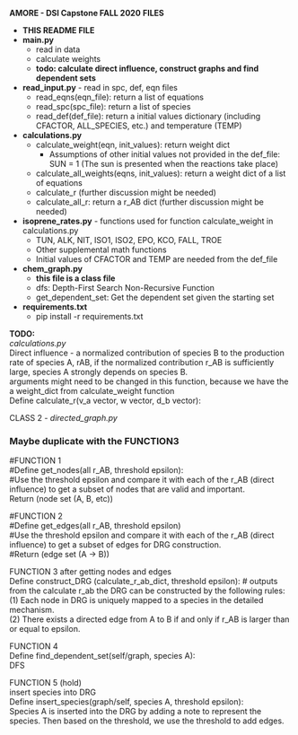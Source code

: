 **AMORE - DSI Capstone FALL 2020**
**FILES**
- **THIS README FILE**
- **main.py**
  - read in data
  - calculate weights
  - **todo: calculate direct influence, construct graphs and find dependent sets**
- **read_input.py**   - read in spc, def, eqn files
  - read_eqns(eqn_file): return a list of equations  
  - read_spc(spc_file): return a list of species  
  - read_def(def_file): return a initial values dictionary (including CFACTOR, ALL_SPECIES, etc.) and temperature (TEMP)  
- **calculations.py** 
  - calculate_weight(eqn, init_values): return weight dict  
    - Assumptions of other initial values not provided in the def_file: SUN = 1 (The sun is presented when the reactions take place)
  - calculate_all_weights(eqns, init_values): return a weight dict of a list of equations
  - calculate_r (further discussion might be needed)
  - calculate_all_r: return a r_AB dict (further discussion might be needed)
- **isoprene_rates.py** - functions used for function calculate_weight in calculations.py
  - TUN, ALK, NIT, ISO1, ISO2, EPO, KCO, FALL, TROE
  - Other supplemental math functions
  - Initial values of CFACTOR and TEMP are needed from the def_file
- **chem_graph.py**  
  - **this file is a class file**
  - dfs: Depth-First Search Non-Recursive Function
  - get_dependent_set: Get the dependent set given the starting set
- **requirements.txt**
  - pip install -r requirements.txt

**TODO:**  
*calculations.py*  
Direct influence - a normalized contribution of species B to the production rate of species A, rAB, if the normalized contribution r_AB is sufficiently large, species A strongly depends on species B.  
arguments might need to be changed in this function, because we have the a weight_dict from calculate_weight function  
Define calculate_r(v_a vector, w vector, d_b vector):  

CLASS 2 - *directed_graph.py*  

###  Maybe duplicate with the FUNCTION3 
#FUNCTION 1  
#Define get_nodes(all r_AB, threshold epsilon):    
#Use the threshold epsilon and compare it with each of the r_AB (direct influence) to get a subset of nodes that are valid and important.  
Return (node set (A, B, etc))  

#FUNCTION 2  
#Define get_edges(all r_AB, threshold epsilon)    
#Use the threshold epsilon and compare it with each of the r_AB (direct influence) to get a subset of edges for DRG construction.  
#Return (edge set (A -> B))  

FUNCTION 3
after getting nodes and edges  
Define construct_DRG (calculate_r_ab_dict, threshold epsilon):   # outputs from the calculate r_ab
the DRG can be constructed by the following rules:  
(1) Each node in DRG is uniquely mapped to a species in the detailed mechanism.  
(2) There exists a directed edge from A to B if and only if r_AB is larger than or equal to epsilon.  

FUNCTION 4  
Define find_dependent_set(self/graph, species A):  
DFS  

FUNCTION 5 (hold)  
insert species into DRG  
Define insert_species(graph/self, species A, threshold epsilon):  
Species A is inserted into the DRG by adding a note to represent the species. Then based on the threshold, we use the threshold to add edges.  


